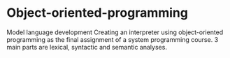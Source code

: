 # Object-oriented-programming
Model language development
Creating an interpreter using object-oriented programming as the final assignment of a system programming course.
3 main parts are lexical, syntactic and semantic analyses.
